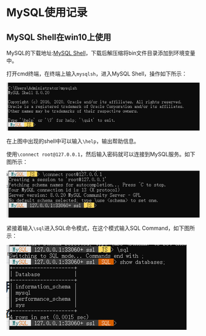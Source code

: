 # MySQL使用记录

## MySQL Shell在win10上使用

MySQL的下载地址:[MySQL Shell](https://dev.mysql.com/downloads/shell/)，下载后解压缩将bin文件目录添加到环境变量中。

打开cmd终端，在终端上输入`mysqlsh`，进入MySQL Shell，操作如下所示：

![access shell](./picture/access_mysql_shell.jpg)

在上图中出现的shell中可以输入`\help`，输出帮助信息。

使用`\connect root@127.0.0.1`，然后输入密码就可以连接到MySQL服务。如下图所示：

![connect shell](./picture/connect_mysql.jpg)

紧接着输入`\sql`进入SQL命令模式，在这个模式输入SQL Command，如下图所示：

![sql command](./picture/sql_command.jpg)
